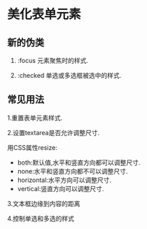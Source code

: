 # 美化表单元素

## 新的伪类

1. :focus
元素聚焦时的样式.

2. :checked
单选或多选框被选中的样式.

## 常见用法

1.重置表单元素样式.

2.设置textarea是否允许调整尺寸.

用CSS属性resize:

- both:默认值,水平和竖直方向都可以调整尺寸.
- none:水平和竖直方向都不可以调整尺寸.
- horizontal:水平方向可以调整尺寸.
- vertical:竖直方向可以调整尺寸.

3.文本框边缘到内容的距离

4.控制单选和多选的样式
